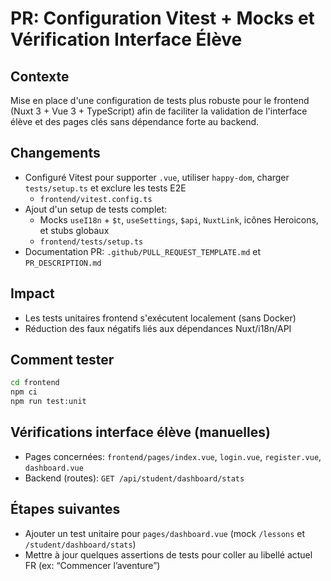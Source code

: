 # PR: Configuration Vitest + Mocks et Vérification Interface Élève

## Contexte
Mise en place d'une configuration de tests plus robuste pour le frontend (Nuxt 3 + Vue 3 + TypeScript) afin de faciliter la validation de l'interface élève et des pages clés sans dépendance forte au backend.

## Changements
- Configuré Vitest pour supporter `.vue`, utiliser `happy-dom`, charger `tests/setup.ts` et exclure les tests E2E
  - `frontend/vitest.config.ts`
- Ajout d'un setup de tests complet:
  - Mocks `useI18n` + `$t`, `useSettings`, `$api`, `NuxtLink`, icônes Heroicons, et stubs globaux
  - `frontend/tests/setup.ts`
- Documentation PR: `.github/PULL_REQUEST_TEMPLATE.md` et `PR_DESCRIPTION.md`

## Impact
- Les tests unitaires frontend s'exécutent localement (sans Docker)
- Réduction des faux négatifs liés aux dépendances Nuxt/i18n/API

## Comment tester
```bash
cd frontend
npm ci
npm run test:unit
```

## Vérifications interface élève (manuelles)
- Pages concernées: `frontend/pages/index.vue`, `login.vue`, `register.vue`, `dashboard.vue`
- Backend (routes): `GET /api/student/dashboard/stats`

## Étapes suivantes
- Ajouter un test unitaire pour `pages/dashboard.vue` (mock `/lessons` et `/student/dashboard/stats`)
- Mettre à jour quelques assertions de tests pour coller au libellé actuel FR (ex: “Commencer l’aventure”)